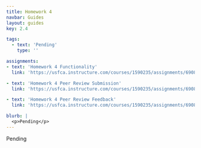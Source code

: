 ```yaml
---
title: Homework 4
navbar: Guides
layout: guides
key: 2.4

tags:
  - text: 'Pending'
    type: ''

assignments:
- text: 'Homework 4 Functionality'
  link: 'https://usfca.instructure.com/courses/1590235/assignments/6908019'

- text: 'Homework 4 Peer Review Submission'
  link: 'https://usfca.instructure.com/courses/1590235/assignments/6908018'

- text: 'Homework 4 Peer Review Feedback'
  link: 'https://usfca.instructure.com/courses/1590235/assignments/6908020'

blurb: |
  <p>Pending</p>
---
```


Pending
